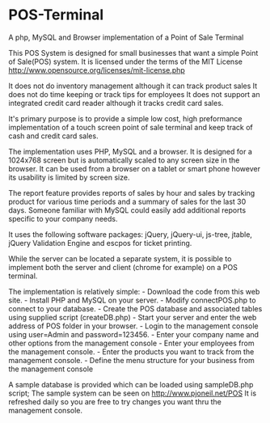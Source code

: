 # POS-Terminal
A php, MySQL and Browser implementation of a Point of Sale Terminal 

This POS System is designed for small businesses that want a simple Point of Sale(POS) system.
It is licensed under the terms of the MIT License http://www.opensource.org/licenses/mit-license.php

It does not do inventory management although it can track product sales 
It does not do time keeping or track tips for employees
It does not support an integrated credit card reader although it tracks credit card sales.

It's primary purpose is to provide a simple low cost, high preformance implementation
of a touch screen point of sale terminal and keep track of cash and credit card sales. 

The implementation uses PHP, MySQL and a browser. It is designed for a 1024x768 screen but 
is automatically scaled to any screen size in the browser.  It can be used from a browser
on a tablet or smart phone however its usability is limited by screen size.

The report feature provides reports of sales by hour and sales by tracking product 
for various time periods and a summary of sales for the last 30 days.   Someone familiar 
with MySQL could easily add additional reports specific to your company needs.

It uses the following software packages: jQuery,  jQuery-ui, js-tree, jtable, 
jQuery Validation Engine and escpos for ticket printing.   

While the server can be located a separate system, it is possible to implement 
both the server and client (chrome for example) on a POS terminal.

The implementation is relatively simple:
	- Download the code from this web site.
	- Install PHP and MySQL on your server.
	- Modify connectPOS.php to connect to your database.
	- Create the POS database and associated tables using supplied script (createDB.php)
	- Start your server and enter the web address of POS folder in your browser.
	- Login to the management console using user=Admin and password=123456.
	- Enter your company name and other options from the management console
	- Enter your employees from the management console.
	- Enter the products you want to track from the management console.
	- Define the menu structure for your business from the management console
	
A sample database is provided which can be loaded using sampleDB.php script;
The sample system can be seen on http://www.pjoneil.net/POS It is refreshed 
daily so you are free to try changes you want thru the management console.
	